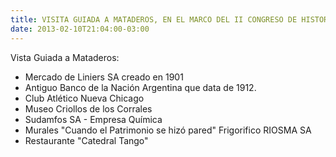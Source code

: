 ```yaml
---
title: VISITA GUIADA A MATADEROS, EN EL MARCO DEL II CONGRESO DE HISTORIA Y DE LA CARNE Y SUS DERIVADOS EN MATADEROS
date: 2013-02-10T21:04:00-03:00
---
```


Vista Guiada a Mataderos:

- Mercado de Liniers SA creado en 1901
- Antiguo Banco de la Nación Argentina que data de 1912.
- Club Atlético Nueva Chicago
- Museo Criollos de los Corrales
- Sudamfos SA - Empresa Química
- Murales "Cuando el Patrimonio se hizó pared" Frigorifico RIOSMA SA
- Restaurante "Catedral Tango"